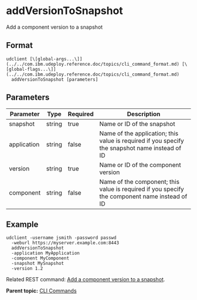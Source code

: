 # addVersionToSnapshot

Add a component version to a snapshot

## Format

```
udclient [\[global-args...\]](../../com.ibm.udeploy.reference.doc/topics/cli_command_format.md) [\[global-flags...\]](../../com.ibm.udeploy.reference.doc/topics/cli_command_format.md)
  addVersionToSnapshot [parameters]
```

## Parameters

|Parameter|Type|Required|Description|
|---------|----|--------|-----------|
|snapshot|string|true|Name or ID of the snapshot|
|application|string|false|Name of the application; this value is required if you specify the snapshot name instead of ID|
|version|string|true|Name or ID of the component version|
|component|string|false|Name of the component; this value is required if you specify the component name instead of ID|

## Example

```
udclient -username jsmith -password passwd 
  -weburl https://myserver.example.com:8443
  addVersionToSnapshot
  -application MyApplication
  -component MyComponent
  -snapshot MySnapshot
  -version 1.2

```

Related REST command: [Add a component version to a snapshot](rest_cli_snapshot_addversiontosnapshot_put.md).

**Parent topic:** [CLI Commands](../../com.ibm.udeploy.reference.doc/topics/cli_commands.md)

